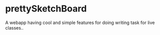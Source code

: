# prettySketchBoard
A webapp having cool and simple features for doing writing task for live classes..
